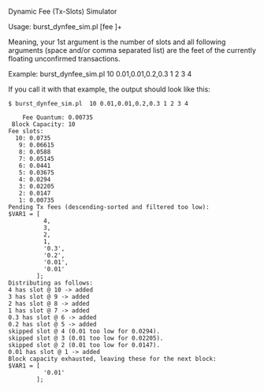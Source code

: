 Dynamic Fee (Tx-Slots) Simulator

Usage:
       burst_dynfee_sim.pl <slots> [fee ]+

Meaning, your 1st argument is the number of slots and
all following arguments (space and/or comma separated list)
are the feet of the currently floating unconfirmed transactions.

Example:
       burst_dynfee_sim.pl 10 0.01,0.01,0.2,0.3 1 2 3 4


If you call it with that example, the output should look like this:

    $ burst_dynfee_sim.pl  10 0.01,0.01,0.2,0.3 1 2 3 4
    
        Fee Quantum: 0.00735
     Block Capacity: 10
    Fee slots:
      10: 0.0735
       9: 0.06615
       8: 0.0588
       7: 0.05145
       6: 0.0441
       5: 0.03675
       4: 0.0294
       3: 0.02205
       2: 0.0147
       1: 0.00735
    Pending Tx fees (descending-sorted and filtered too low):
    $VAR1 = [
              4,
              3,
              2,
              1,
              '0.3',
              '0.2',
              '0.01',
              '0.01'
            ];
    Distributing as follows:
    4 has slot @ 10 -> added
    3 has slot @ 9 -> added
    2 has slot @ 8 -> added
    1 has slot @ 7 -> added
    0.3 has slot @ 6 -> added
    0.2 has slot @ 5 -> added
    skipped slot @ 4 (0.01 too low for 0.0294).
    skipped slot @ 3 (0.01 too low for 0.02205).
    skipped slot @ 2 (0.01 too low for 0.0147).
    0.01 has slot @ 1 -> added
    Block capacity exhausted, leaving these for the next block:
    $VAR1 = [
              '0.01'
            ];
